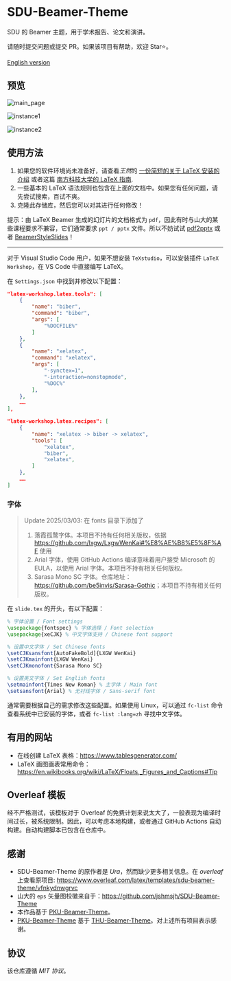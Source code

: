# SDU-Beamer-Theme

SDU 的 Beamer 主题，用于学术报告、论文和演讲。

请随时提交问题或提交 PR。如果该项目有帮助，欢迎 Star⭐️。

[English version](./README_EN.md)

## 预览

![main_page](./img/README/main_page.png)

![instance1](./img/README/instance1.png)

![instance2](./img/README/instance2.png)

## 使用方法

1. 如果您的软件环境尚未准备好，请查看*王然*的 [一份简短的关于 LaTeX 安装的介绍](https://mirror.macomnet.net/pub/CTAN/info/install-latex-guide-zh-cn/install-latex-guide-zh-cn.pdf) 或者这篇 [南方科技大学的 LaTeX 指南](https://niko.cra.moe/uploads/short-url/9a47N0ThHXRb6em95R7422y8v7b.pdf).
2. 一些基本的 LaTeX 语法规则也包含在上面的文档中。如果您有任何问题，请先尝试搜索，百试不爽。
3. 克隆此存储库，然后您可以对其进行任何修改！

提示：由 LaTeX Beamer 生成的幻灯片的文档格式为 `pdf`，因此有时与山大的某些课程要求不兼容，它们通常要求 `ppt / pptx` 文件。所以不妨试试 [pdf2pptx](https://github.com/intMojIBakE/pdf2pptx) 或者 [BeamerStyleSlides](https://github.com/wzpan/BeamerStyleSlides)！

---

对于 Visual Studio Code 用户，如果不想安装 `TeXstudio`，可以安装插件 `LaTeX Workshop`，在 VS Code 中直接编写 LaTeX。

在 `Settings.json` 中找到并修改以下配置：

```json
"latex-workshop.latex.tools": [
    {
        "name": "biber",
        "command": "biber",
        "args": [
            "%DOCFILE%"
        ]
    },
    {
        "name": "xelatex",
        "command": "xelatex",
        "args": [
            "-synctex=1",
            "-interaction=nonstopmode",
            "%DOC%"
        ],
    },
    ……
],

"latex-workshop.latex.recipes": [
    {
        "name": "xelatex -> biber -> xelatex",
        "tools": [
            "xelatex",
            "biber",
            "xelatex",
        ]
    },
    ……
]
```

### 字体

> Update 2025/03/03: 在 fonts 目录下添加了
>
> 1. 落霞孤鹜字体。本项目不持有任何相关版权，依据 <https://github.com/lxgw/LxgwWenKai#%E8%AE%B8%E5%8F%AF> 使用
> 2. Arial 字体，使用 GitHub Actions 编译意味着用户接受 Microsoft 的 EULA，以使用 Arial 字体。本项目不持有相关任何版权。
> 3. Sarasa Mono SC 字体。仓库地址：<https://github.com/be5invis/Sarasa-Gothic>；本项目不持有相关任何版权。

在 `slide.tex` 的开头，有以下配置：

```latex
% 字体设置 / Font settings
\usepackage{fontspec} % 字体选择 / Font selection
\usepackage{xeCJK} % 中文字体支持 / Chinese font support

% 设置中文字体 / Set Chinese fonts
\setCJKsansfont[AutoFakeBold]{LXGW WenKai}
\setCJKmainfont{LXGW WenKai}
\setCJKmonofont{Sarasa Mono SC}

% 设置英文字体 / Set English fonts
\setmainfont{Times New Roman} % 主字体 / Main font
\setsansfont{Arial} % 无衬线字体 / Sans-serif font
```

通常需要根据自己的需求修改这些配置。如果使用 Linux，可以通过 `fc-list` 命令查看系统中已安装的字体，或者 `fc-list :lang=zh` 寻找中文字体。

## 有用的网站

- 在线创建 LaTeX 表格：<https://www.tablesgenerator.com/>
- LaTeX 画图画表常用命令：<https://en.wikibooks.org/wiki/LaTeX/Floats,_Figures_and_Captions#Tip>

## Overleaf 模板

经不严格测试，该模板对于 Overleaf 的免费计划来说太大了，一般表现为编译时间过长，被系统限制。因此，可以考虑本地构建，或者通过 GitHub Actions 自动构建。自动构建脚本已包含在仓库中。

## 感谢

- SDU-Beamer-Theme 的原作者是 *Ura*，然而缺少更多相关信息。在 *overleaf* 上查看原项目: <https://www.overleaf.com/latex/templates/sdu-beamer-theme/vfnkydnwgrvc>
- 山大的 `eps` 矢量图校徽来自于：<https://github.com/jshmsjh/SDU-Beamer-Theme>
- 本作品基于 [PKU-Beamer-Theme](https://github.com/inFaaa/PKU-Beamer-Theme)。
- [PKU-Beamer-Theme](https://github.com/inFaaa/PKU-Beamer-Theme) 基于 [THU-Beamer-Theme](https://github.com/tuna/THU-Beamer-Theme)。对上述所有项目表示感谢。

## 协议

该仓库遵循 *MIT 协议*。
